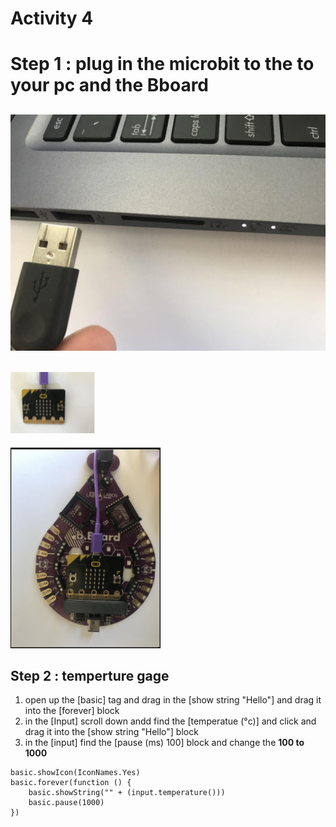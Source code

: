 # **Activity 4**

# Step 1 : plug in the microbit to the to your pc and the Bboard 

<!-- https://github.com/Brilliant-Labs/bboard-tuts-cybersecurity-3/blob/master/cybersec/activity-1/connect-microbit.gif?raw=true -->
![Click](https://github.com/Brilliant-Labs/bboard-tutorials-cybersecurity-v3/blob/main/Activity_1/connect-microbit.gif?raw=true "Click")
---
<!-- https://raw.githubusercontent.com/Brilliant-Labs/bboard-tutorials-cybersecurity-v3/main/Activity_1/micro.png -->
![Click](https://raw.githubusercontent.com/Brilliant-Labs/bboard-tutorials-cybersecurity-v3/main/Activity_1/micro.png)
---
<!-- https://raw.githubusercontent.com/Brilliant-Labs/bboard-tutorials-cybersecurity-v3/main/Activity_2/bborad.png -->
![Click](https://raw.githubusercontent.com/Brilliant-Labs/bboard-tutorials-cybersecurity-v3/main/Activity_2/bborad.png) 
## Step 2 : temperture gage 
1. open up the [basic] tag and drag in the [show string "Hello"] and drag it into the [forever] block
2. in the [Input] scroll down andd find the [temperatue (°c)] and click and drag it into the [show string "Hello"] block
3. in the [input] find the [pause (ms) 100] block and change the **100 to 1000**

```
basic.showIcon(IconNames.Yes)
basic.forever(function () {
    basic.showString("" + (input.temperature()))
    basic.pause(1000)
})
```
